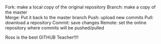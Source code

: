 Fork: make a local copy of the original repository
Branch: make a copy of the master  
Merge: Put it back to the master branch
Push: upload new commits
Pull: download a repository
Commit: save changes
Remote: set the online repository where commits will be pushed/pulled  

Ross is the best GITHUB Teacher!!!! 
